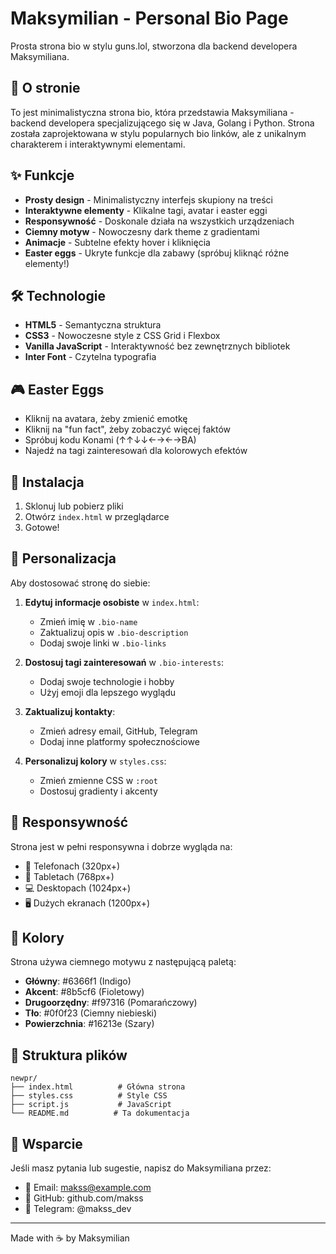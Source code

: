 # Maksymilian - Personal Bio Page

Prosta strona bio w stylu guns.lol, stworzona dla backend developera Maksymiliana.

## 🎯 O stronie

To jest minimalistyczna strona bio, która przedstawia Maksymiliana - backend developera specjalizującego się w Java, Golang i Python. Strona została zaprojektowana w stylu popularnych bio linków, ale z unikalnym charakterem i interaktywnymi elementami.

## ✨ Funkcje

- **Prosty design** - Minimalistyczny interfejs skupiony na treści
- **Interaktywne elementy** - Klikalne tagi, avatar i easter eggi
- **Responsywność** - Doskonale działa na wszystkich urządzeniach
- **Ciemny motyw** - Nowoczesny dark theme z gradientami
- **Animacje** - Subtelne efekty hover i kliknięcia
- **Easter eggs** - Ukryte funkcje dla zabawy (spróbuj kliknąć różne elementy!)

## 🛠 Technologie

- **HTML5** - Semantyczna struktura
- **CSS3** - Nowoczesne style z CSS Grid i Flexbox
- **Vanilla JavaScript** - Interaktywność bez zewnętrznych bibliotek
- **Inter Font** - Czytelna typografia

## 🎮 Easter Eggs

- Kliknij na avatara, żeby zmienić emotkę
- Kliknij na "fun fact", żeby zobaczyć więcej faktów
- Spróbuj kodu Konami (↑↑↓↓←→←→BA)
- Najedź na tagi zainteresowań dla kolorowych efektów

## 🚀 Instalacja

1. Sklonuj lub pobierz pliki
2. Otwórz `index.html` w przeglądarce
3. Gotowe!

## 📝 Personalizacja

Aby dostosować stronę do siebie:

1. **Edytuj informacje osobiste** w `index.html`:
   - Zmień imię w `.bio-name`
   - Zaktualizuj opis w `.bio-description`
   - Dodaj swoje linki w `.bio-links`

2. **Dostosuj tagi zainteresowań** w `.bio-interests`:
   - Dodaj swoje technologie i hobby
   - Użyj emoji dla lepszego wyglądu

3. **Zaktualizuj kontakty**:
   - Zmień adresy email, GitHub, Telegram
   - Dodaj inne platformy społecznościowe

4. **Personalizuj kolory** w `styles.css`:
   - Zmień zmienne CSS w `:root`
   - Dostosuj gradienty i akcenty

## 📱 Responsywność

Strona jest w pełni responsywna i dobrze wygląda na:
- 📱 Telefonach (320px+)
- 📱 Tabletach (768px+)  
- 💻 Desktopach (1024px+)
- 🖥 Dużych ekranach (1200px+)

## 🎨 Kolory

Strona używa ciemnego motywu z następującą paletą:
- **Główny**: #6366f1 (Indigo)
- **Akcent**: #8b5cf6 (Fioletowy)  
- **Drugoorzędny**: #f97316 (Pomarańczowy)
- **Tło**: #0f0f23 (Ciemny niebieski)
- **Powierzchnia**: #16213e (Szary)

## 📄 Struktura plików

```
newpr/
├── index.html          # Główna strona
├── styles.css          # Style CSS
├── script.js           # JavaScript
└── README.md          # Ta dokumentacja
```

## 🤝 Wsparcie

Jeśli masz pytania lub sugestie, napisz do Maksymiliana przez:
- 📧 Email: makss@example.com
- 🐙 GitHub: github.com/makss  
- 💬 Telegram: @makss_dev

---

Made with ☕ by Maksymilian
